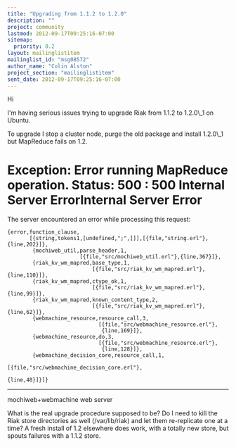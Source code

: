 ```yaml
---
title: "Upgrading from 1.1.2 to 1.2.0"
description: ""
project: community
lastmod: 2012-09-17T09:25:16-07:00
sitemap:
  priority: 0.2
layout: mailinglistitem
mailinglist_id: "msg08572"
author_name: "Colin Alston"
project_section: "mailinglistitem"
sent_date: 2012-09-17T09:25:16-07:00
---
```



Hi

I'm having serious issues trying to upgrade Riak from 1.1.2 to 1.2.0\\_1
on Ubuntu.

To upgrade I stop a cluster node, purge the old package and install
1.2.0\\_1 but MapReduce fails on 1.2.

Exception: Error running MapReduce operation. Status: 500 :
500 Internal Server
ErrorInternal Server Error
=====================

The server
encountered an error while processing this
request:  

```
{error,function_clause,
       [{string,tokens1,[undefined,";",[]],[{file,"string.erl"},{line,202}]},
        {mochiweb_util,parse_header,1,
                       [{file,"src/mochiweb_util.erl"},{line,367}]},
        {riak_kv_wm_mapred,base_type,1,
                           [{file,"src/riak_kv_wm_mapred.erl"},{line,110}]},
        {riak_kv_wm_mapred,ctype_ok,1,
                           [{file,"src/riak_kv_wm_mapred.erl"},{line,99}]},
        {riak_kv_wm_mapred,known_content_type,2,
                           [{file,"src/riak_kv_wm_mapred.erl"},{line,62}]},
        {webmachine_resource,resource_call,3,
                             [{file,"src/webmachine_resource.erl"},
                              {line,169}]},
        {webmachine_resource,do,3,
                             [{file,"src/webmachine_resource.erl"},
                              {line,128}]},
        {webmachine_decision_core,resource_call,1,
                                  [{file,"src/webmachine_decision_core.erl"},

{line,48}]}]}
```


---

mochiweb+webmachine web
server

What is the real upgrade procedure supposed to be? Do I need to kill
the Riak store directories as well (/var/lib/riak) and let them
re-replicate one at a time? A fresh install of 1.2 elsewhere does
work, with a totally new store, but spouts failures with a 1.1.2
store.


